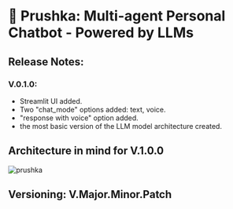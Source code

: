 # 🤖 Prushka: Multi-agent Personal Chatbot - Powered by LLMs

## Release Notes:
### V.0.1.0:
- Streamlit UI added.
- Two "chat_mode" options added: text, voice.
- "response with voice" option added.
- the most basic version of the LLM model architecture created.


## Architecture in mind for V.1.0.0
![prushka](https://github.com/user-attachments/assets/73df64f7-8128-40b7-b4bc-141b180c6002)


## Versioning: V.Major.Minor.Patch
